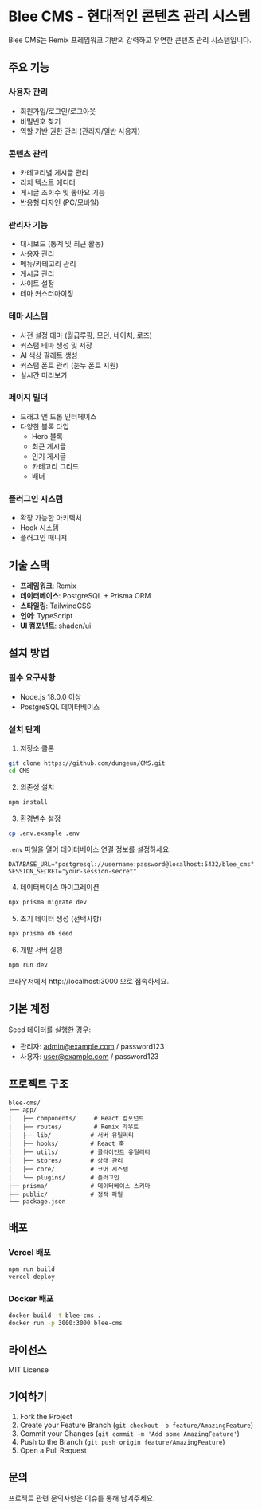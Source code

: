 # Blee CMS - 현대적인 콘텐츠 관리 시스템

Blee CMS는 Remix 프레임워크 기반의 강력하고 유연한 콘텐츠 관리 시스템입니다.

## 주요 기능

### 사용자 관리
- 회원가입/로그인/로그아웃
- 비밀번호 찾기
- 역할 기반 권한 관리 (관리자/일반 사용자)

### 콘텐츠 관리
- 카테고리별 게시글 관리
- 리치 텍스트 에디터
- 게시글 조회수 및 좋아요 기능
- 반응형 디자인 (PC/모바일)

### 관리자 기능
- 대시보드 (통계 및 최근 활동)
- 사용자 관리
- 메뉴/카테고리 관리
- 게시글 관리
- 사이트 설정
- 테마 커스터마이징

### 테마 시스템
- 사전 설정 테마 (월급루팡, 모던, 네이처, 로즈)
- 커스텀 테마 생성 및 저장
- AI 색상 팔레트 생성
- 커스텀 폰트 관리 (눈누 폰트 지원)
- 실시간 미리보기

### 페이지 빌더
- 드래그 앤 드롭 인터페이스
- 다양한 블록 타입
  - Hero 블록
  - 최근 게시글
  - 인기 게시글
  - 카테고리 그리드
  - 배너

### 플러그인 시스템
- 확장 가능한 아키텍처
- Hook 시스템
- 플러그인 매니저

## 기술 스택

- **프레임워크**: Remix
- **데이터베이스**: PostgreSQL + Prisma ORM
- **스타일링**: TailwindCSS
- **언어**: TypeScript
- **UI 컴포넌트**: shadcn/ui

## 설치 방법

### 필수 요구사항
- Node.js 18.0.0 이상
- PostgreSQL 데이터베이스

### 설치 단계

1. 저장소 클론
```bash
git clone https://github.com/dungeun/CMS.git
cd CMS
```

2. 의존성 설치
```bash
npm install
```

3. 환경변수 설정
```bash
cp .env.example .env
```

`.env` 파일을 열어 데이터베이스 연결 정보를 설정하세요:
```
DATABASE_URL="postgresql://username:password@localhost:5432/blee_cms"
SESSION_SECRET="your-session-secret"
```

4. 데이터베이스 마이그레이션
```bash
npx prisma migrate dev
```

5. 초기 데이터 생성 (선택사항)
```bash
npx prisma db seed
```

6. 개발 서버 실행
```bash
npm run dev
```

브라우저에서 http://localhost:3000 으로 접속하세요.

## 기본 계정

Seed 데이터를 실행한 경우:
- 관리자: admin@example.com / password123
- 사용자: user@example.com / password123

## 프로젝트 구조

```
blee-cms/
├── app/
│   ├── components/     # React 컴포넌트
│   ├── routes/         # Remix 라우트
│   ├── lib/           # 서버 유틸리티
│   ├── hooks/         # React 훅
│   ├── utils/         # 클라이언트 유틸리티
│   ├── stores/        # 상태 관리
│   ├── core/          # 코어 시스템
│   └── plugins/       # 플러그인
├── prisma/            # 데이터베이스 스키마
├── public/            # 정적 파일
└── package.json
```

## 배포

### Vercel 배포
```bash
npm run build
vercel deploy
```

### Docker 배포
```bash
docker build -t blee-cms .
docker run -p 3000:3000 blee-cms
```

## 라이선스

MIT License

## 기여하기

1. Fork the Project
2. Create your Feature Branch (`git checkout -b feature/AmazingFeature`)
3. Commit your Changes (`git commit -m 'Add some AmazingFeature'`)
4. Push to the Branch (`git push origin feature/AmazingFeature`)
5. Open a Pull Request

## 문의

프로젝트 관련 문의사항은 이슈를 통해 남겨주세요.